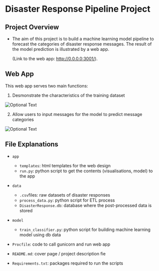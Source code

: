 # Disaster Response Pipeline Project

## Project Overview
* The aim of this project is to build a machine learning model pipeline to forecast the categories of disaster response messages. The result of the model prediction is illustrated by a web app. 

	(Link to the web app: http://0.0.0.0:3001/).


## Web App 
This web app serves two main functions:
1. Desmonstrate the characteristics of the training dataset

![Optional Text](../master/visualizations.png)

2. Allow users to input messages for the model to predict message categories

![Optional Text](../master/prediction.png)

## File Explanations
* ```app```
	* ```templates```: html templates for the web design
	* ```run.py```: python script to get the contents (visualisations, model) to the app

* ```data```
	* ```.csv```files: raw datasets of disaster responses
	* ```process_data.py```: python script for ETL process
	* ```DisasterResponse.db```: database where the post-processed data is stored

* ```model```
	* ```train_classifier.py```: python script for building machine learning model using db data

* ```Procfile```: code to call gunicorn and run web app

* ```README.md```: cover page / project description fie

* ```Requirements.txt```: packages required to run the scripts


